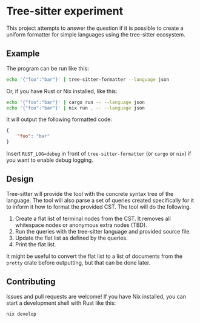 # Tree-sitter experiment

This project attempts to answer the question if it is possible to create a
uniform formatter for simple languages using the tree-sitter ecosystem.

## Example

The program can be run like this:

```bash
echo '{"foo":"bar"}' | tree-sitter-formatter --language json
```

Or, if you have Rust or Nix installed, like this:

```bash
echo '{"foo":"bar"}' | cargo run -- --language json
echo '{"foo":"bar"}' | nix run . -- --language json
```

It will output the following formatted code:

```json
{
    "foo": "bar"
}
```

Insert `RUST_LOG=debug` in front of `tree-sitter-formatter` (or `cargo` or `nix`) if you want to enable debug logging.

## Design

Tree-sitter will provide the tool with the concrete syntax tree of
the language. The tool will also parse a set of queries created specifically
for it to inform it how to format the provided CST. The tool will do the following.

1. Create a flat list of terminal nodes from the CST. It removes all whitespace nodes or anonymous extra nodes (TBD).
2. Run the queries with the tree-sitter language and provided source file.
3. Update the flat list as defined by the queries.
4. Print the flat list.

It might be useful to convert the flat list to a list of documents from the `pretty` crate before outputting, but that can be done later.

## Contributing

Issues and pull requests are welcome! If you have Nix installed, you can start a development shell with Rust like this:

```bash
nix develop
```
